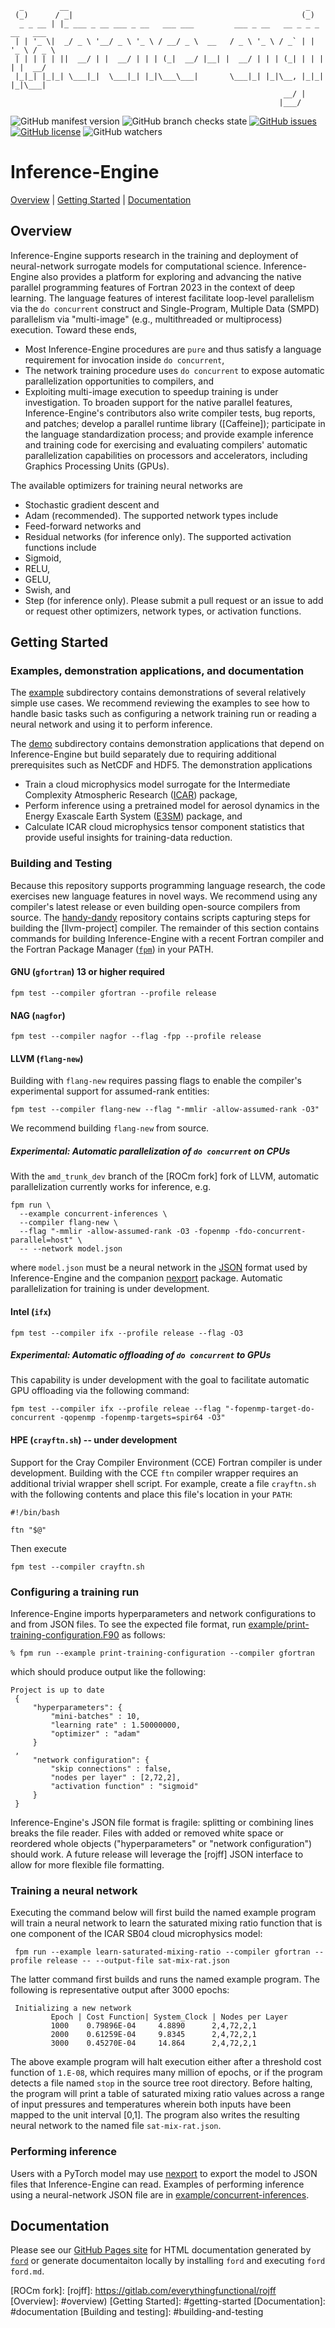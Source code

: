 
```ascii
  _        __                                                     _            
 (_)      / _|                                                   (_)           
  _ _ __ | |_ ___ _ __ ___ _ __   ___ ___         ___ _ __   __ _ _ _ __   ___ 
 | | '_ \|  _/ _ \ '__/ _ \ '_ \ / __/ _ \  __   / _ \ '_ \ / _` | | '_ \ / _ \
 | | | | | ||  __/ | |  __/ | | | (_|  __/ |__| |  __/ | | | (_| | | | | |  __/
 |_|_| |_|_| \___|_|  \___|_| |_|\___\___|       \___|_| |_|\__, |_|_| |_|\___|
                                                             __/ |             
                                                            |___/              
```

![GitHub manifest version](https://img.shields.io/github/manifest-json/v/BerkeleyLab/inference-engine)
![GitHub branch checks state](https://img.shields.io/github/checks-status/BerkeleyLab/inference-engine/main)
[![GitHub issues](https://img.shields.io/github/issues/BerkeleyLab/inference-engine)](https://github.com/BerkeleyLab/inference-engine/issues)
[![GitHub license](https://img.shields.io/github/license/BerkeleyLab/inference-engine)](https://github.com/BerkeleyLab/inference-engine)
![GitHub watchers](https://img.shields.io/github/watchers/BerkeleyLab/inference-engine?style=social)

Inference-Engine
================

[Overview](#overview) | [Getting Started](#getting-started) | [Documentation](#documentation)

Overview
--------
Inference-Engine supports research in the training and deployment of neural-network surrogate models for computational science.
Inference-Engine also provides a platform for exploring and advancing the native parallel programming features of Fortran 2023 in the context of deep learning.
The language features of interest facilitate loop-level parallelism via the `do concurrent` construct and Single-Program, Multiple Data (SMPD) parallelism via "multi-image" (e.g., multithreaded or multiprocess) execution.
Toward these ends,
* Most Inference-Engine procedures are `pure` and thus satisfy a language requirement for invocation inside `do concurrent`,
* The network training procedure uses `do concurrent` to expose automatic parallelization opportunities to compilers, and
* Exploiting multi-image execution to speedup training is under investigation.
To broaden support for the native parallel features, Inference-Engine's contributors also write compiler tests, bug reports, and patches; develop a parallel runtime library ([Caffeine]); participate in the language standardization process; and provide example inference and training code for exercising and evaluating compilers' automatic parallelization capabilities on processors and accelerators, including Graphics Processing Units (GPUs).

The available optimizers for training neural networks are
 - Stochastic gradient descent and
 - Adam (recommended).
The supported network types include
 - Feed-forward networks and
 - Residual networks (for inference only).
The supported activation functions include
 - Sigmoid,
 - RELU,
 - GELU,
 - Swish, and
 - Step (for inference only).
Please submit a pull request or an issue to add or request other optimizers, network types, or activation functions.

Getting Started
---------------

### Examples, demonstration applications, and documentation
The [example](./example) subdirectory contains demonstrations of several relatively simple use cases.
We recommend reviewing the examples to see how to handle basic tasks such as configuring a network training run or reading a neural network and using it to perform inference.

The [demo](./demo) subdirectory contains demonstration applications that depend on Inference-Engine but build separately due to requiring additional prerequisites such as NetCDF and HDF5.
The demonstration applications
 - Train a cloud microphysics model surrogate for the Intermediate Complexity Atmospheric Research ([ICAR]) package,
 - Perform inference using a pretrained model for aerosol dynamics in the Energy Exascale Earth System ([E3SM]) package, and
 - Calculate ICAR cloud microphysics tensor component statistics that provide useful insights for training-data reduction.

### Building and Testing
Because this repository supports programming language research, the code exercises new language features in novel ways.
We recommend using any compiler's latest release or even building open-source compilers from source.
The [handy-dandy] repository contains scripts capturing steps for building the [llvm-project] compiler.
The remainder of this section contains commands for building Inference-Engine with a recent Fortran compiler and the Fortran Package Manager ([`fpm`]) in your PATH.

#### GNU (`gfortran`) 13 or higher required
```
fpm test --compiler gfortran --profile release
```

#### NAG (`nagfor`)
```
fpm test --compiler nagfor --flag -fpp --profile release
```

#### LLVM (`flang-new`)
Building with `flang-new` requires passing flags to enable the compiler's experimental support for assumed-rank entities:
```
fpm test --compiler flang-new --flag "-mmlir -allow-assumed-rank -O3"
```
We recommend building `flang-new` from source.

##### _Experimental:_ Automatic parallelization of `do concurrent` on CPUs
With the `amd_trunk_dev` branch of the [ROCm fork] fork of LLVM, automatic parallelization currently works for inference, e.g.
```
fpm run \
  --example concurrent-inferences \
  --compiler flang-new \
  --flag "-mmlir -allow-assumed-rank -O3 -fopenmp -fdo-concurrent-parallel=host" \
  -- --network model.json

```
where `model.json` must be a neural network in the [JSON] format used by Inference-Engine and the companion [nexport] package.
Automatic parallelization for training is under development.

#### Intel (`ifx`)
```
fpm test --compiler ifx --profile release --flag -O3
```

##### _Experimental:_ Automatic offloading of `do concurrent` to GPUs
This capability is under development with the goal to facilitate automatic GPU offloading via the following command:
```
fpm test --compiler ifx --profile releae --flag "-fopenmp-target-do-concurrent -qopenmp -fopenmp-targets=spir64 -O3"
```

#### HPE (`crayftn.sh`) -- under development
Support for the Cray Compiler Environment (CCE) Fortran compiler is under development.
Building with the CCE `ftn` compiler wrapper requires an additional trivial wrapper
shell script. For example, create a file `crayftn.sh` with the following contents and
place this file's location in your `PATH`:
```
#!/bin/bash

ftn "$@"
```
Then execute
```
fpm test --compiler crayftn.sh
```

### Configuring a training run
Inference-Engine imports hyperparameters and network configurations to and from JSON files.
To see the expected file format, run [example/print-training-configuration.F90] as follows:
```
% fpm run --example print-training-configuration --compiler gfortran
```
which should produce output like the following:
```
Project is up to date
 {
     "hyperparameters": {
         "mini-batches" : 10,
         "learning rate" : 1.50000000,
         "optimizer" : "adam"
     }
 ,
     "network configuration": {
         "skip connections" : false,
         "nodes per layer" : [2,72,2],
         "activation function" : "sigmoid"
     }
 }
```
Inference-Engine's JSON file format is fragile: splitting or combining lines breaks the file reader.
Files with added or removed white space or reordered whole objects ("hyperparameters" or "network configuration") should work.
A future release will leverage the [rojff] JSON interface to allow for more flexible file formatting.

### Training a neural network
Executing the command below will first build the named example program will train a neural network to learn the saturated mixing ratio function that is one component of the ICAR SB04 cloud microphysics model:
```
 fpm run --example learn-saturated-mixing-ratio --compiler gfortran --profile release -- --output-file sat-mix-rat.json
```
The latter command first builds and runs the named example program.
The following is representative output after 3000 epochs:
```
 Initializing a new network
         Epoch | Cost Function| System_Clock | Nodes per Layer
         1000    0.79896E-04     4.8890      2,4,72,2,1
         2000    0.61259E-04     9.8345      2,4,72,2,1
         3000    0.45270E-04     14.864      2,4,72,2,1
```
The above example program will halt execution either after a threshold cost function of `1.E-08`, which requires many million of epochs, or if the program detects a file named `stop` in the source tree root directory.
Before halting, the program will print a table of saturated mixing ratio values across a range of input pressures and temperatures wherein both inputs have been mapped to the unit interval [0,1].
The program also writes the resulting neural network to the named file `sat-mix-rat.json`.

### Performing inference
Users with a PyTorch model may use [nexport] to export the model to JSON files that Inference-Engine can read.
Examples of performing inference using a neural-network JSON file are in [example/concurrent-inferences].

Documentation
-------------
Please see our [GitHub Pages site] for HTML documentation generated by [`ford`] or generate documentaiton locally by installing `ford` and executing `ford ford.md`.


[E3SM]: https://e3sm.org
[example/print-training-configuration.F90]: example/print-training-configuration.F90
[example/concurrent-inferences]: example/concurrent-inferences
[`ford`]: https://github.com/Fortran-FOSS-Programmers/ford
[`fpm`]: https://github.com/fortran-lang/fpm
[GitHub Pages site]: https://berkeleylab.github.io/inference-engine/ 
[handy-dandy]: https://github.com/rouson/handy-dandy/blob/main/src
[ICAR]: https://github.com/NCAR/icar
[JSON]: https://www.json.org/json-en.html
[nexport]: https://go.lbl.gov/nexport
[ROCm fork]:
[rojff]: https://gitlab.com/everythingfunctional/rojff
[Overview]: #overview)
[Getting Started]: #getting-started
[Documentation]: #documentation
[Building and testing]: #building-and-testing

